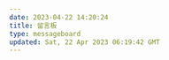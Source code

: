 ```yaml
---
date: 2023-04-22 14:20:24
title: 留言板
type: messageboard
updated: Sat, 22 Apr 2023 06:19:42 GMT
---
```

